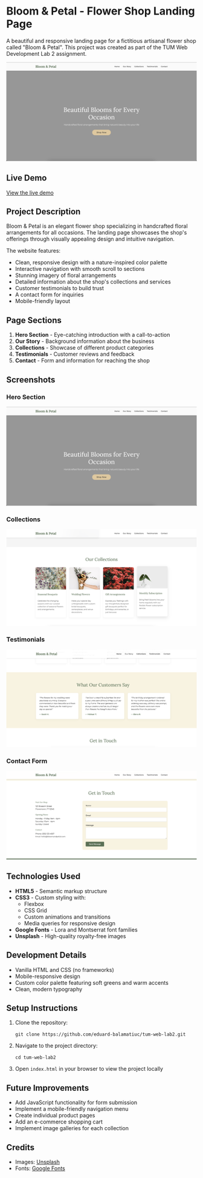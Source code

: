 # Bloom & Petal - Flower Shop Landing Page

A beautiful and responsive landing page for a fictitious artisanal flower shop called "Bloom & Petal". This project was created as part of the TUM Web Development Lab 2 assignment.

![Bloom & Petal Landing Page](screenshots/hero-section.png)

## Live Demo

[View the live demo](https://eduard-balamatiuc.github.io/tum-web-lab2/) 

## Project Description

Bloom & Petal is an elegant flower shop specializing in handcrafted floral arrangements for all occasions. The landing page showcases the shop's offerings through visually appealing design and intuitive navigation.

The website features:

- Clean, responsive design with a nature-inspired color palette
- Interactive navigation with smooth scroll to sections
- Stunning imagery of floral arrangements
- Detailed information about the shop's collections and services
- Customer testimonials to build trust
- A contact form for inquiries
- Mobile-friendly layout

## Page Sections

1. **Hero Section** - Eye-catching introduction with a call-to-action
2. **Our Story** - Background information about the business
3. **Collections** - Showcase of different product categories
4. **Testimonials** - Customer reviews and feedback
5. **Contact** - Form and information for reaching the shop

## Screenshots

### Hero Section
![Hero Section](screenshots/hero-section.png)

### Collections
![Collections Section](screenshots/collections-section.png)

### Testimonials
![Testimonials Section](screenshots/testimonials-section.png)

### Contact Form
![Contact Section](screenshots/contact-section.png)

## Technologies Used

- **HTML5** - Semantic markup structure
- **CSS3** - Custom styling with:
  - Flexbox
  - CSS Grid
  - Custom animations and transitions
  - Media queries for responsive design
- **Google Fonts** - Lora and Montserrat font families
- **Unsplash** - High-quality royalty-free images

## Development Details

- Vanilla HTML and CSS (no frameworks)
- Mobile-responsive design
- Custom color palette featuring soft greens and warm accents
- Clean, modern typography

## Setup Instructions

1. Clone the repository:
   ```
   git clone https://github.com/eduard-balamatiuc/tum-web-lab2.git
   ```
2. Navigate to the project directory:
   ```
   cd tum-web-lab2
   ```
3. Open `index.html` in your browser to view the project locally

## Future Improvements

- Add JavaScript functionality for form submission
- Implement a mobile-friendly navigation menu
- Create individual product pages
- Add an e-commerce shopping cart
- Implement image galleries for each collection

## Credits

- Images: [Unsplash](https://unsplash.com)
- Fonts: [Google Fonts](https://fonts.google.com)
